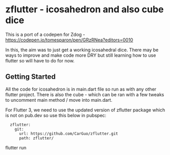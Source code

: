 # zflutter - icosahedron and also cube dice

This is a port of a codepen for Zdog - https://codepen.io/tomesparon/pen/GRzRNea?editors=0010

In this, the aim was to just get a working icosahedral dice. There may be ways to improve and make code more DRY but still learning how to use flutter so will have to do for now.

## Getting Started

All the code for icosahedron is in main.dart file so run as with any other flutter project. There is also the cube - which can be ran with a few tweaks to uncomment main method / move into main.dart.

For Flutter 3, we need to use the updated version of zflutter package which is not on pub.dev so use this below in pubspec:
```
  zflutter:
    git:
      url: https://github.com/CarGuo/zflutter.git
      path: zflutter/
```

flutter run
